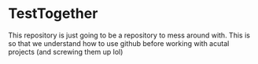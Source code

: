 TestTogether
============

This repository is just going to be a repository to mess around with.  This is so that we understand how to use github before working with acutal projects (and screwing them up lol) 
